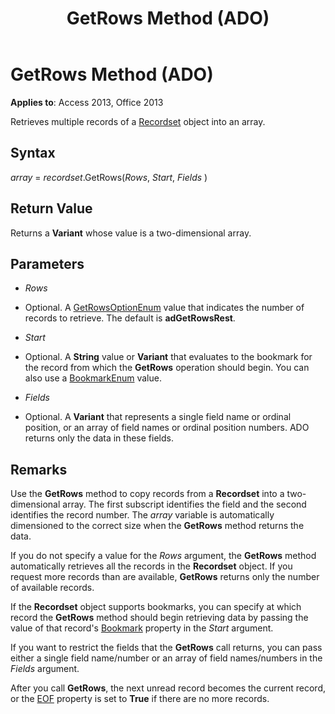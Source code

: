 ﻿---
title: GetRows Method (ADO)
TOCTitle: GetRows Method (ADO)
ms:assetid: 570e6f1c-c17a-7d9a-c172-387894a3a1f1
ms:mtpsurl: https://msdn.microsoft.com/library/JJ249292(v=office.15)
ms:contentKeyID: 48544963
ms.date: 09/18/2015
mtps_version: v=office.15
---

# GetRows Method (ADO)


**Applies to**: Access 2013, Office 2013


Retrieves multiple records of a [Recordset](recordset-object-ado.md) object into an array.

## Syntax

*array* = *recordset*.GetRows(*Rows*, *Start*, *Fields* )

## Return Value

Returns a **Variant** whose value is a two-dimensional array.

## Parameters

  - *Rows*

  - Optional. A [GetRowsOptionEnum](getrowsoptionenum.md) value that indicates the number of records to retrieve. The default is **adGetRowsRest**.

  - *Start*

  - Optional. A **String** value or **Variant** that evaluates to the bookmark for the record from which the **GetRows** operation should begin. You can also use a [BookmarkEnum](bookmarkenum.md) value.

  - *Fields*

  - Optional. A **Variant** that represents a single field name or ordinal position, or an array of field names or ordinal position numbers. ADO returns only the data in these fields.

## Remarks

Use the **GetRows** method to copy records from a **Recordset** into a two-dimensional array. The first subscript identifies the field and the second identifies the record number. The *array* variable is automatically dimensioned to the correct size when the **GetRows** method returns the data.

If you do not specify a value for the *Rows* argument, the **GetRows** method automatically retrieves all the records in the **Recordset** object. If you request more records than are available, **GetRows** returns only the number of available records.

If the **Recordset** object supports bookmarks, you can specify at which record the **GetRows** method should begin retrieving data by passing the value of that record's [Bookmark](bookmark-property-ado.md) property in the *Start* argument.

If you want to restrict the fields that the **GetRows** call returns, you can pass either a single field name/number or an array of field names/numbers in the *Fields* argument.

After you call **GetRows**, the next unread record becomes the current record, or the [EOF](bof-eof-properties-ado.md) property is set to **True** if there are no more records.

